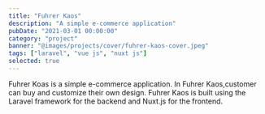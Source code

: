 ```yaml
---
title: "Fuhrer Kaos"
description: "A simple e-commerce application"
pubDate: "2021-03-01 00:00:00"
category: "project"
banner: "@images/projects/cover/fuhrer-kaos-cover.jpeg"
tags: ["laravel", "vue js", "nuxt js"]
selected: true
---
```


Fuhrer Koas is a simple e-commerce application. In Fuhrer Kaos,customer can buy and customize their own design. Fuhrer Kaos is built using the Laravel framework for the backend and Nuxt.js for the frontend.
